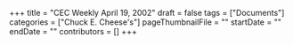 +++
title = "CEC Weekly April 19, 2002"
draft = false
tags = ["Documents"]
categories = ["Chuck E. Cheese's"]
pageThumbnailFile = ""
startDate = ""
endDate = ""
contributors = []
+++
